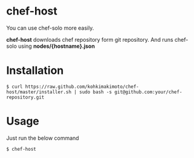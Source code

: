 # chef-host

You can use chef-solo more easily.

**chef-host** downloads chef repository form git repository.
And runs chef-solo using **nodes/{hostname}.json** 

# Installation

    $ curl https://raw.github.com/kohkimakimoto/chef-host/master/installer.sh | sudo bash -s git@github.com:your/chef-repository.git

# Usage

Just run the below command 

    $ chef-host
